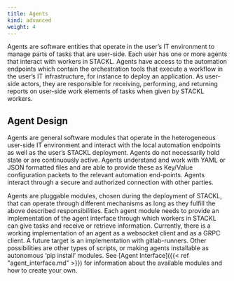 ```yaml
---
title: Agents
kind: advanced
weight: 4
---
```


Agents are software entities that operate in the user’s IT environment to manage parts of tasks that are user-side.
Each user has one or more agents that interact with workers in STACKL.
Agents have access to the automation endpoints which contain the orchestration tools that execute a workflow in the user’s IT infrastructure, for instance to deploy an application.
As user-side actors, they are responsible for receiving, performing, and returning reports on user-side work elements of tasks when given by STACKL workers.

## Agent Design

Agents are general software modules that operate in the heterogeneous user-side IT environment and interact with the local automation endpoints as well as the user’s STACKL deployment.
Agents do not necessarily hold state or are continuously active.
Agents understand and work with YAML or JSON formatted files and are able to provide these as Key/Value configuration packets to the relevant automation end-points.
Agents interact through a secure and authorized connection with other parties.

Agents are pluggable modules, chosen during the deployment of STACKL, that can operate through different mechanisms as long as they fulfill the above described responsibilities.
Each agent module needs to provide an implementation of the agent interface through which workers in STACKL can give tasks and receive or retrieve information.
Currently, there is a working implementation of an agent as a websocket client and as a GRPC client.
A future target is an implementation with gitlab-runners.
Other possibilities are other types of scripts, or making agents installable as autonomous ‘pip install’ modules.
See [Agent Interface]({{< ref "agent_interface.md" >}}) for information about the available modules and how to create your own.
